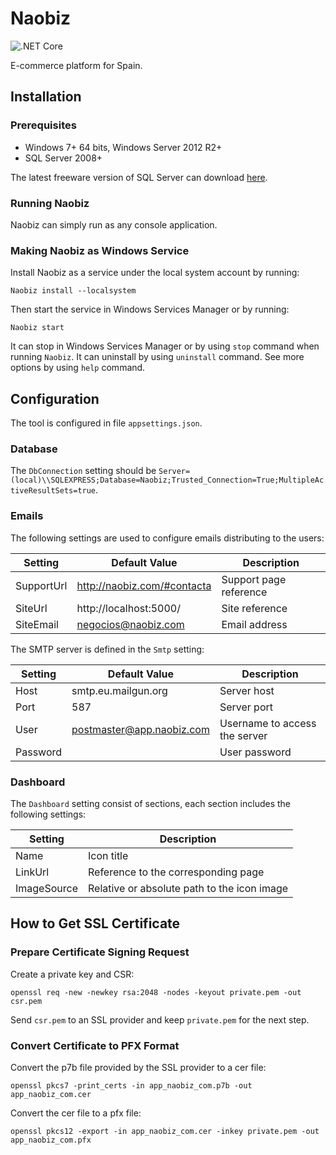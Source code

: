 # Naobiz

![.NET Core](https://github.com/iberisoft/Naobiz/workflows/.NET%20Core/badge.svg)

E-commerce platform for Spain.

## Installation

### Prerequisites

* Windows 7+ 64 bits, Windows Server 2012 R2+
* SQL Server 2008+

The latest freeware version of SQL Server can download [here](https://go.microsoft.com/fwlink/?linkid=866658).

### Running Naobiz

Naobiz can simply run as any console application.

### Making Naobiz as Windows Service

Install Naobiz as a service under the local system account by running:
```
Naobiz install --localsystem
```

Then start the service in Windows Services Manager or by running:
```
Naobiz start
```

It can stop in Windows Services Manager or by using `stop` command when running `Naobiz`. It can uninstall by using
`uninstall` command. See more options by using `help` command.

## Configuration

The tool is configured in file `appsettings.json`.

### Database

The `DbConnection` setting should be `Server=(local)\\SQLEXPRESS;Database=Naobiz;Trusted_Connection=True;MultipleActiveResultSets=true`.

### Emails

The following settings are used to configure emails distributing to the users:

Setting       | Default Value               | Description
--------------|-----------------------------|------------
SupportUrl    | http://naobiz.com/#contacta | Support page reference
SiteUrl       | http://localhost:5000/      | Site reference
SiteEmail     | negocios@naobiz.com         | Email address

The SMTP server is defined in the `Smtp` setting:

Setting       | Default Value             | Description
--------------|---------------------------|------------
Host          | smtp.eu.mailgun.org       | Server host
Port          | 587                       | Server port
User          | postmaster@app.naobiz.com | Username to access the server
Password      |                           | User password

### Dashboard

The `Dashboard` setting consist of sections, each section includes the following settings:

Setting       | Description
--------------|------------
Name          | Icon title
LinkUrl       | Reference to the corresponding page
ImageSource   | Relative or absolute path to the icon image

## How to Get SSL Certificate

### Prepare Certificate Signing Request

Create a private key and CSR:
```
openssl req -new -newkey rsa:2048 -nodes -keyout private.pem -out csr.pem
```

Send `csr.pem` to an SSL provider and keep `private.pem` for the next step.

### Convert Certificate to PFX Format

Convert the p7b file provided by the SSL provider to a cer file:
```
openssl pkcs7 -print_certs -in app_naobiz_com.p7b -out app_naobiz_com.cer
```

Convert the cer file to a pfx file:
```
openssl pkcs12 -export -in app_naobiz_com.cer -inkey private.pem -out app_naobiz_com.pfx
```

